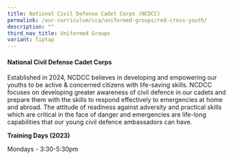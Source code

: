 ```yaml
---
title: National Civil Defense Cadet Corps (NCDCC)
permalink: /our-curriculum/cca/uniformed-groups/red-cross-youth/
description: ""
third_nav_title: Uniformed Groups
variant: tiptap
---
```

#### National Civil Defense Cadet Corps

Established in 2024, NCDCC believes in developing and empowering our youths to be active & concerned citizens with life-saving skills. NCDCC focuses on developing greater awareness of civil defence in our cadets and prepare them with the skills to respond effectively to emergencies at home and abroad. The attitude of readiness against adversity and practical skills which are critical in the face of danger and emergencies are life-long capabilities that our young civil defence ambassadors can have.

**Training Days (2023)**

Mondays - 3:30-5:30pm